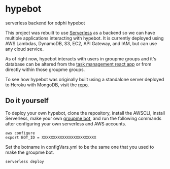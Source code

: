 # hypebot
serverless backend for odphi hypebot

This project was rebuilt to use [Serverless](https://serverless.com/) as a backend so we can have multiple applications interacting with hypebot. It is currently deployed using AWS Lambdas, DynamoDB, S3, EC2, API Gateway, and IAM, but can use any cloud service. 

As of right now, hypebot interacts with users in groupme groups and it's database can be altered from the [task management react app](https://github.com/rojaswestall/hypebot-dashboard) or from directly within those groupme groups.

To see how hypebot was originally built using a standalone server deployed to Heroku with MongoDB, visit the [repo](https://github.com/rojaswestall/odphi-hypebot).

## Do it yourself

To deploy your own hypebot, clone the repository, install the AWSCLI, install Serverless, make your own [groupme bot](https://dev.groupme.com), and run the following commands after configuring your own serverless and AWS accounts.

```
aws configure
export BOT_ID = XXXXXXXXXXXXXXXXXXXXXXXX
```

Set the botname in configVars.yml to be the same one that you used to make the groupme bot.

```
serverless deploy
```
